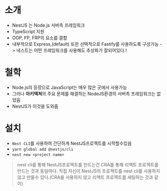  # 소개

- NestJS 는 Node.js 서버측 프레임워크
- TypeScript 지원
- OOP, FP, FRP의 요소를 결합
- 내부적으로 Express,(default) 또한 선택적으로 Fastify를 사용하도록 구성가능 -> 네스트는 어떤 프레임워크를 사용해도 추상화가 잘되어있다.!

# 철학
- Node.js의 등장으로 JavaScript는 매우 많은 곳에서 사용가능
- 그러나 **아키텍쳐**의 주요 문제를 해결하는 NodeJS환경의 서버측 프레임워크는 없었음
- NestJS가 이것을 도와줌

# 설치
- `Nest CLI`를 사용하여 간단하게 NestJS프로젝트를 시작할수있음
- `yarn global add @nestjs/cli`
- `nest new <project name>`

> nest cli를 통해 NestJS프로젝트를 만드는건 CRA를 통해 리액트 프로젝트를 만드는 것과 동일하다. 직접 자신이 NestJS의 프로젝트를 nest cli를 사용하지 않고 만들수 있다.(CRA를 사용하지 않고 리액트 프로젝트를 세팅하는 것과 같이)